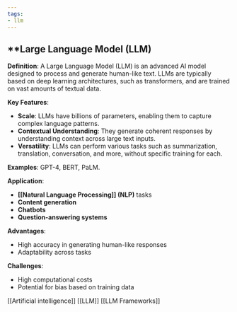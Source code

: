 ```yaml
---
tags:
- llm
---
```


## **Large Language Model (LLM)

**Definition**:
A Large Language Model (LLM) is an advanced AI model designed to process and generate human-like text. LLMs are typically based on deep learning architectures, such as transformers, and are trained on vast amounts of textual data.

**Key Features**:

- **Scale**: LLMs have billions of parameters, enabling them to capture complex language patterns.
- **Contextual Understanding**: They generate coherent responses by understanding context across large text inputs.
- **Versatility**: LLMs can perform various tasks such as summarization, translation, conversation, and more, without specific training for each.

**Examples**: GPT-4, BERT, PaLM.

**Application**:

- **[[Natural Language Processing]] (NLP)** tasks
- **Content generation**
- **Chatbots**
- **Question-answering systems**

**Advantages**:

- High accuracy in generating human-like responses
- Adaptability across tasks

**Challenges**:

- High computational costs
- Potential for bias based on training data

[[Artificial intelligence]]  [[LLM]]  [[LLM Frameworks]]
